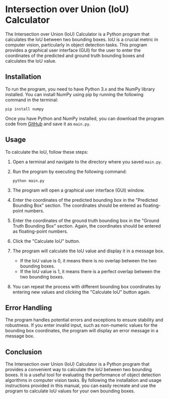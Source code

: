 # Intersection over Union (IoU) Calculator

The Intersection over Union (IoU) Calculator is a Python program that calculates the IoU between two bounding boxes. IoU is a crucial metric in computer vision, particularly in object detection tasks. This program provides a graphical user interface (GUI) for the user to enter the coordinates of the predicted and ground truth bounding boxes and calculates the IoU value.

## Installation

To run the program, you need to have Python 3.x and the NumPy library installed. You can install NumPy using pip by running the following command in the terminal:

```
pip install numpy
```

Once you have Python and NumPy installed, you can download the program code from [GitHub](https://github.com/your-repo-url) and save it as `main.py`.

## Usage

To calculate the IoU, follow these steps:

1. Open a terminal and navigate to the directory where you saved `main.py`.

2. Run the program by executing the following command:

   ```
   python main.py
   ```

3. The program will open a graphical user interface (GUI) window.

4. Enter the coordinates of the predicted bounding box in the "Predicted Bounding Box" section. The coordinates should be entered as floating-point numbers.

5. Enter the coordinates of the ground truth bounding box in the "Ground Truth Bounding Box" section. Again, the coordinates should be entered as floating-point numbers.

6. Click the "Calculate IoU" button.

7. The program will calculate the IoU value and display it in a message box.

   - If the IoU value is 0, it means there is no overlap between the two bounding boxes.
   - If the IoU value is 1, it means there is a perfect overlap between the two bounding boxes.

8. You can repeat the process with different bounding box coordinates by entering new values and clicking the "Calculate IoU" button again.

## Error Handling

The program handles potential errors and exceptions to ensure stability and robustness. If you enter invalid input, such as non-numeric values for the bounding box coordinates, the program will display an error message in a message box.

## Conclusion

The Intersection over Union (IoU) Calculator is a Python program that provides a convenient way to calculate the IoU between two bounding boxes. It is a useful tool for evaluating the performance of object detection algorithms in computer vision tasks. By following the installation and usage instructions provided in this manual, you can easily recreate and use the program to calculate IoU values for your own bounding boxes.
